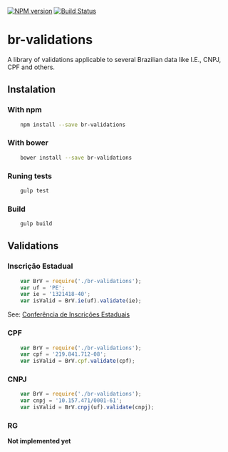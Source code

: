 [![NPM version](https://badge.fury.io/js/br-validations.svg)](http://badge.fury.io/js/br-validations)
[![Build Status](https://travis-ci.org/the-darc/br-validations.svg?branch=master)](https://travis-ci.org/the-darc/br-validations)

# br-validations #

A library of validations applicable to several Brazilian data like I.E., CNPJ, CPF and others.

## Instalation ##

### With npm

```bash
    npm install --save br-validations
```

### With bower

```bash
    bower install --save br-validations
```

### Runing tests ###

```bash
	gulp test
```

### Build ###

```bash
	gulp build
```

## Validations ##

### Inscrição Estadual ###

```javascript
	var BrV = require('./br-validations');
	var uf = 'PE';
	var ie = '1321418-40';
	var isValid = BrV.ie(uf).validate(ie);
```
See: [Conferência de Inscrições Estaduais](http://www.sintegra.gov.br/insc_est.html)

### CPF ###

```javascript
	var BrV = require('./br-validations');
	var cpf = '219.841.712-08';
	var isValid = BrV.cpf.validate(cpf);
```

### CNPJ ###

```javascript
	var BrV = require('./br-validations');
	var cnpj = '10.157.471/0001-61';
	var isValid = BrV.cnpj(uf).validate(cnpj);
```

### RG ###

__Not implemented yet__

